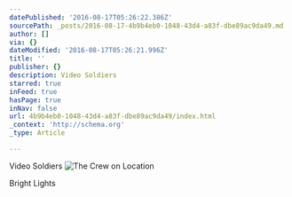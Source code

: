 ```yaml
---
datePublished: '2016-08-17T05:26:22.386Z'
sourcePath: _posts/2016-08-17-4b9b4eb0-1048-43d4-a83f-dbe89ac9da49.md
author: []
via: {}
dateModified: '2016-08-17T05:26:21.996Z'
title: ''
publisher: {}
description: Video Soldiers
starred: true
inFeed: true
hasPage: true
inNav: false
url: 4b9b4eb0-1048-43d4-a83f-dbe89ac9da49/index.html
_context: 'http://schema.org'
_type: Article

---
```

Video Soldiers
![The Crew on Location](https://the-grid-user-content.s3-us-west-2.amazonaws.com/4b63ec51-db16-44b2-aba5-25408dff8daf.jpg)

Bright Lights